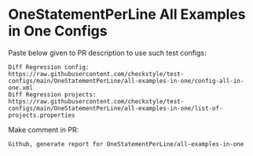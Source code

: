 # OneStatementPerLine All Examples in One Configs
Paste below given to PR description to use such test configs:
```
Diff Regression config: https://raw.githubusercontent.com/checkstyle/test-configs/main/OneStatementPerLine/all-examples-in-one/config-all-in-one.xml
Diff Regression projects: https://raw.githubusercontent.com/checkstyle/test-configs/main/OneStatementPerLine/all-examples-in-one/list-of-projects.properties
```
Make comment in PR:
```
Github, generate report for OneStatementPerLine/all-examples-in-one
```
